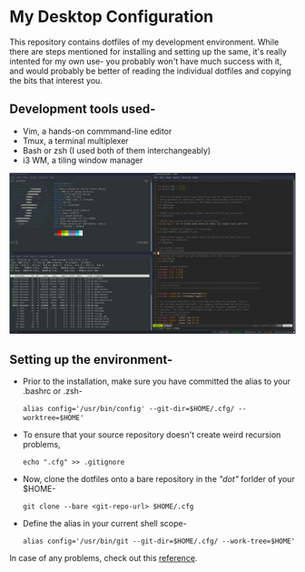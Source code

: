 # My Desktop Configuration

This repository contains dotfiles of my development environment. While there are steps mentioned for installing and setting up the same, it's really intented for my own use- you probably won't have much success with it, and would probably be better of reading the individual dotfiles and copying the bits that interest you.

## Development tools used-

- Vim, a hands-on commmand-line editor
- Tmux, a terminal multiplexer
- Bash or zsh (I used both of them interchangeably)
- i3 WM, a tiling window manager

![ss](Screen.png)

## Setting up the environment-

- Prior to the installation, make sure you have committed the alias to your .bashrc or .zsh-
    ```
    alias config='/usr/bin/config' --git-dir=$HOME/.cfg/ --worktree=$HOME'
    ```
- To ensure that your source repository doesn't create weird recursion problems,
    ```
    echo ".cfg" >> .gitignore
    ```
- Now, clone the dotfiles onto a bare repository in the *"dot"* forlder of your $HOME-
    ```
    git clone --bare <git-repo-url> $HOME/.cfg
    ```
- Define the alias in your current shell scope-
    ```
    alias config='/usr/bin/git --git-dir=$HOME/.cfg/ --work-tree=$HOME'
    ```

In case of any problems, check out this [reference](https://www.atlassian.com/git/tutorials/dotfiles).


